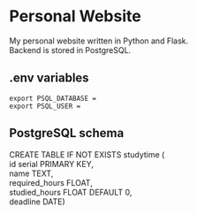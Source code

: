 # Personal Website
 My personal website written in Python and Flask.  
 Backend is stored in PostgreSQL.

## .env variables  
`export PSQL_DATABASE =`  
`export PSQL_USER =`

## PostgreSQL schema
CREATE TABLE IF NOT EXISTS studytime (  
id serial PRIMARY KEY,  
name TEXT,  
required_hours FLOAT,  
studied_hours FLOAT DEFAULT 0,  
deadline DATE)  